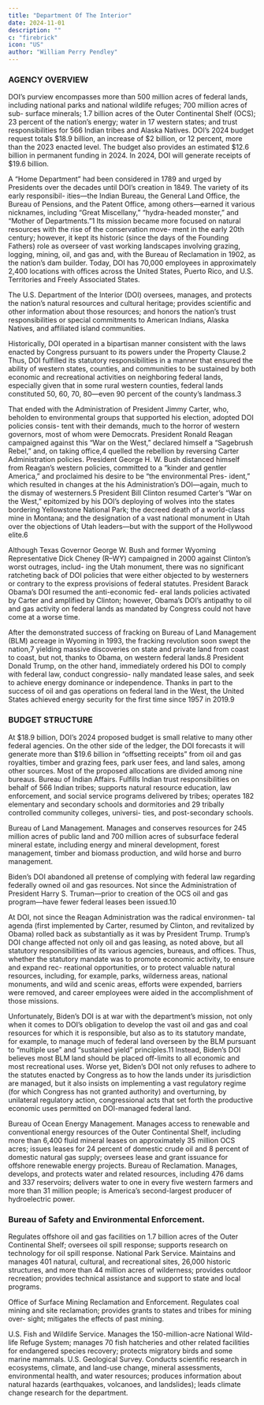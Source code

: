 ```yaml
---
title: "Department Of The Interior"
date: 2024-11-01
description: ""
c: "firebrick"
icon: "US"
author: "William Perry Pendley"
---
```



### AGENCY OVERVIEW

DOI’s purview encompasses more than 500 million acres of federal lands, including national parks and national wildlife refuges; 700 million acres of sub- surface minerals; 1.7 billion acres of the Outer Continental Shelf (OCS); 23 percent of the nation’s energy; water in 17 western states; and trust responsibilities for 566 Indian tribes and Alaska Natives. DOI’s 2024 budget request totals $18.9 billion, an increase of $2 billion, or 12 percent, more than the 2023 enacted level. The budget also provides an estimated $12.6 billion in permanent funding in 2024. In 2024, DOI will generate receipts of $19.6 billion.

A “Home Department” had been considered in 1789 and urged by Presidents
over the decades until DOI’s creation in 1849. The variety of its early responsibil-
ities—the Indian Bureau, the General Land Office, the Bureau of Pensions, and
the Patent Office, among others—earned it various nicknames, including “Great
Miscellany,” “hydra-headed monster,” and “Mother of Departments.”1 Its mission
became more focused on natural resources with the rise of the conservation move-
ment in the early 20th century; however, it kept its historic (since the days of the
Founding Fathers) role as overseer of vast working landscapes involving grazing, logging, mining, oil, and gas and, with the Bureau of Reclamation in 1902, as the
nation’s dam builder. Today, DOI has 70,000 employees in approximately 2,400
locations with offices across the United States, Puerto Rico, and U.S. Territories
and Freely Associated States.

The U.S. Department of the Interior (DOI) oversees, manages, and protects
the nation’s natural resources and cultural heritage; provides scientific
and other information about those resources; and honors the nation’s trust
responsibilities or special commitments to American Indians, Alaska Natives, and
affiliated island communities.

Historically, DOI operated in a bipartisan manner consistent with the laws
enacted by Congress pursuant to its powers under the Property Clause.2 Thus,
DOI fulfilled its statutory responsibilities in a manner that ensured the ability of
western states, counties, and communities to be sustained by both economic and
recreational activities on neighboring federal lands, especially given that in some
rural western counties, federal lands constituted 50, 60, 70, 80—even 90 percent
of the county’s landmass.3

That ended with the Administration of President Jimmy Carter, who, beholden
to environmental groups that supported his election, adopted DOI policies consis-
tent with their demands, much to the horror of western governors, most of whom
were Democrats. President Ronald Reagan campaigned against this “War on the
West,” declared himself a “Sagebrush Rebel,” and, on taking office,4 quelled the
rebellion by reversing Carter Administration policies. President George H. W.
Bush distanced himself from Reagan’s western policies, committed to a “kinder
and gentler America,” and proclaimed his desire to be “the environmental Pres-
ident,” which resulted in changes at the his Administration’s DOI—again, much
to the dismay of westerners.5 President Bill Clinton resumed Carter’s “War on
the West,” epitomized by his DOI’s deploying of wolves into the states bordering
Yellowstone National Park; the decreed death of a world-class mine in Montana;
and the designation of a vast national monument in Utah over the objections of
Utah leaders—but with the support of the Hollywood elite.6

Although Texas Governor George W. Bush and former Wyoming Representative
Dick Cheney (R–WY) campaigned in 2000 against Clinton’s worst outrages, includ-
ing the Utah monument, there was no significant ratcheting back of DOI policies
that were either objected to by westerners or contrary to the express provisions of
federal statutes. President Barack Obama’s DOI resumed the anti-economic fed-
eral lands policies activated by Carter and amplified by Clinton; however, Obama’s
DOI’s antipathy to oil and gas activity on federal lands as mandated by Congress
could not have come at a worse time.

After the demonstrated success of fracking on Bureau of Land Management
(BLM) acreage in Wyoming in 1993, the fracking revolution soon swept the nation,7
yielding massive discoveries on state and private land from coast to coast, but not,
thanks to Obama, on western federal lands.8 President Donald Trump, on the other
hand, immediately ordered his DOI to comply with federal law, conduct congressio-
nally mandated lease sales, and seek to achieve energy dominance or independence.
Thanks in part to the success of oil and gas operations on federal land in the West,
the United States achieved energy security for the first time since 1957 in 2019.9


### BUDGET STRUCTURE

At $18.9 billion, DOI’s 2024 proposed budget is small relative to many other
federal agencies. On the other side of the ledger, the DOI forecasts it will generate
more than $19.6 billion in “offsetting receipts” from oil and gas royalties, timber
and grazing fees, park user fees, and land sales, among other sources. Most of the
proposed allocations are divided among nine bureaus.
Bureau of Indian Affairs. Fulfills Indian trust responsibilities on behalf of
566 Indian tribes; supports natural resource education, law enforcement, and
social service programs delivered by tribes; operates 182 elementary and secondary
schools and dormitories and 29 tribally controlled community colleges, universi-
ties, and post-secondary schools.

Bureau of Land Management. Manages and conserves resources for 245
million acres of public land and 700 million acres of subsurface federal mineral
estate, including energy and mineral development, forest management, timber
and biomass production, and wild horse and burro management.

Biden’s DOI abandoned all pretense of complying with federal law regarding federally owned oil and gas resources. Not
since the Administration of President Harry S. Truman—prior to creation of the
OCS oil and gas program—have fewer federal leases been issued.10

At DOI, not since the Reagan Administration was the radical environmen-
tal agenda (first implemented by Carter, resumed by Clinton, and revitalized
by Obama) rolled back as substantially as it was by President Trump. Trump’s
DOI change affected not only oil and gas leasing, as noted above, but all statutory
responsibilities of its various agencies, bureaus, and offices. Thus, whether the
statutory mandate was to promote economic activity, to ensure and expand rec-
reational opportunities, or to protect valuable natural resources, including, for
example, parks, wilderness areas, national monuments, and wild and scenic areas,
efforts were expended, barriers were removed, and career employees were aided
in the accomplishment of those missions.

Unfortunately, Biden’s DOI is at war with the department’s mission, not only
when it comes to DOI’s obligation to develop the vast oil and gas and coal resources
for which it is responsible, but also as to its statutory mandate, for example, to
manage much of federal land overseen by the BLM pursuant to “multiple use” and
“sustained yield” principles.11 Instead, Biden’s DOI believes most BLM land should
be placed off-limits to all economic and most recreational uses. Worse yet, Biden’s
DOI not only refuses to adhere to the statutes enacted by Congress as to how the
lands under its jurisdiction are managed, but it also insists on implementing a vast
regulatory regime (for which Congress has not granted authority) and overturning,
by unilateral regulatory action, congressional acts that set forth the productive
economic uses permitted on DOI-managed federal land.﻿

Bureau of Ocean Energy Management. Manages access to renewable and
conventional energy resources of the Outer Continental Shelf, including more than
6,400 fluid mineral leases on approximately 35 million OCS acres; issues leases
for 24 percent of domestic crude oil and 8 percent of domestic natural gas supply;
oversees lease and grant issuance for offshore renewable energy projects.
Bureau of Reclamation. Manages, develops, and protects water and related
resources, including 476 dams and 337 reservoirs; delivers water to one in every
five western farmers and more than 31 million people; is America’s second-largest
producer of hydroelectric power.


### Bureau of Safety and Environmental Enforcement.

Regulates offshore oil
and gas facilities on 1.7 billion acres of the Outer Continental Shelf; oversees oil
spill response; supports research on technology for oil spill response.
National Park Service. Maintains and manages 401 natural, cultural, and
recreational sites, 26,000 historic structures, and more than 44 million acres of
wilderness; provides outdoor recreation; provides technical assistance and support
to state and local programs.

Office of Surface Mining Reclamation and Enforcement. Regulates coal
mining and site reclamation; provides grants to states and tribes for mining over-
sight; mitigates the effects of past mining.

U.S. Fish and Wildlife Service. Manages the 150-million-acre National Wild-
life Refuge System; manages 70 fish hatcheries and other related facilities for
endangered species recovery; protects migratory birds and some marine mammals.
U.S. Geological Survey. Conducts scientific research in ecosystems, climate,
and land-use change, mineral assessments, environmental health, and water
resources; produces information about natural hazards (earthquakes, volcanoes,
and landslides); leads climate change research for the department.
